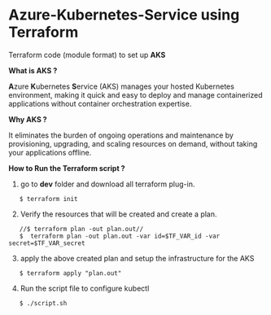# **Azure-Kubernetes-Service using Terraform**
Terraform code (module format) to set up **AKS**

**What is AKS ?**

**A**zure **K**ubernetes **S**ervice (AKS) manages your hosted Kubernetes environment, making it quick and easy to deploy and manage containerized applications without container orchestration expertise. 

**Why AKS ?**

It eliminates the burden of ongoing operations and maintenance by provisioning, upgrading, and scaling resources on demand, without taking your applications offline.

**How to Run the Terraform script ?**
1. go to **dev** folder and download all terraform plug-in.
```
   $ terraform init
```
2. Verify the resources that will be created and create a plan.
```
   //$ terraform plan -out plan.out//
   $  terraform plan -out plan.out -var id=$TF_VAR_id -var secret=$TF_VAR_secret
```
3. apply the above created plan and setup the infrastructure for the AKS 
```
   $ terraform apply "plan.out"
```
4. Run the script file to configure kubectl
```
   $ ./script.sh
```
